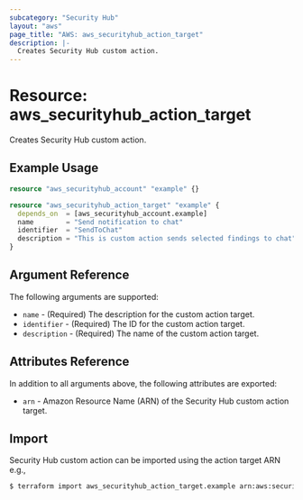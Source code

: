 ```yaml
---
subcategory: "Security Hub"
layout: "aws"
page_title: "AWS: aws_securityhub_action_target"
description: |-
  Creates Security Hub custom action.
---
```


# Resource: aws_securityhub_action_target

Creates Security Hub custom action.

## Example Usage

```terraform
resource "aws_securityhub_account" "example" {}

resource "aws_securityhub_action_target" "example" {
  depends_on  = [aws_securityhub_account.example]
  name        = "Send notification to chat"
  identifier  = "SendToChat"
  description = "This is custom action sends selected findings to chat"
}
```

## Argument Reference

The following arguments are supported:

* `name` - (Required) The description for the custom action target.
* `identifier` - (Required) The ID for the custom action target.
* `description` - (Required) The name of the custom action target.

## Attributes Reference

In addition to all arguments above, the following attributes are exported:

* `arn` - Amazon Resource Name (ARN) of the Security Hub custom action target.

## Import

Security Hub custom action can be imported using the action target ARN e.g.,

```sh
$ terraform import aws_securityhub_action_target.example arn:aws:securityhub:eu-west-1:312940875350:action/custom/a
```

<!-- cache-key: cdktf-0.17.0-pre.15 input-effbbcdf77c2896314891d4cc0482dab1f4bd365defb4db97c68057814484f66 -->